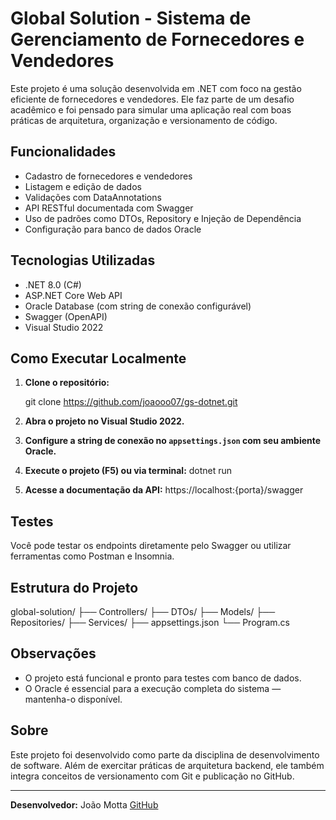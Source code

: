 #  Global Solution - Sistema de Gerenciamento de Fornecedores e Vendedores

Este projeto é uma solução desenvolvida em .NET com foco na gestão eficiente de fornecedores e vendedores. Ele faz parte de um desafio acadêmico e foi pensado para simular uma aplicação real com boas práticas de arquitetura, organização e versionamento de código.

##  Funcionalidades

- Cadastro de fornecedores e vendedores
- Listagem e edição de dados
- Validações com DataAnnotations
- API RESTful documentada com Swagger
- Uso de padrões como DTOs, Repository e Injeção de Dependência
- Configuração para banco de dados Oracle

##  Tecnologias Utilizadas

- .NET 8.0 (C#)
- ASP.NET Core Web API
- Oracle Database (com string de conexão configurável)
- Swagger (OpenAPI)
- Visual Studio 2022

##  Como Executar Localmente

1. **Clone o repositório:**

   git clone https://github.com/joaooo07/gs-dotnet.git


2. **Abra o projeto no Visual Studio 2022.**

3. **Configure a string de conexão no `appsettings.json` com seu ambiente Oracle.**

4. **Execute o projeto (F5) ou via terminal:**
   dotnet run

5. **Acesse a documentação da API:**
   https://localhost:{porta}/swagger

##  Testes

Você pode testar os endpoints diretamente pelo Swagger ou utilizar ferramentas como Postman e Insomnia.

##  Estrutura do Projeto


global-solution/
├── Controllers/
├── DTOs/
├── Models/
├── Repositories/
├── Services/
├── appsettings.json
└── Program.cs


##  Observações

* O projeto está funcional e pronto para testes com banco de dados.
* O Oracle é essencial para a execução completa do sistema — mantenha-o disponível.

##  Sobre

Este projeto foi desenvolvido como parte da disciplina de desenvolvimento de software. Além de exercitar práticas de arquitetura backend, ele também integra conceitos de versionamento com Git e publicação no GitHub.

---

 **Desenvolvedor:** João Motta
 [GitHub](https://github.com/joaooo07)

```

